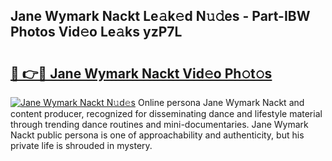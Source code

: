 ## Jane Wymark Nackt Le𝚊k𝚎d N𝚞𝚍es - Part-IBW Photos Vid𝚎o Le𝚊ks yzP7L

# <h2><a href="http://fbau67i.evod.top/?m=Jane+Wymark+Nackt">🔗 👉🔴 Jane Wymark Nackt Vid𝚎o Ph𝚘t𝚘s</a></h2>

[![Jane Wymark Nackt N𝚞d𝚎s](https://i.imgur.com/8V9OHl7.gif)](http://fbau67i.evod.top/?m=Jane+Wymark+Nackt)
Online persona Jane Wymark Nackt and content producer, recognized for disseminating dance and lifestyle material through trending dance routines and mini-documentaries. Jane Wymark Nackt public persona is one of approachability and authenticity, but his private life is shrouded in mystery. 

